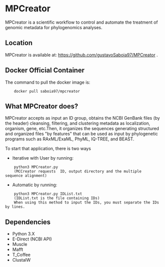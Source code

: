 # MPCreator
MPCreator is a scientific workflow to control and automate the treatment of genomic metadata for phylogenomics analyses. 
## Location
MPCreator is available at: https://github.com/gustavoSaboia97/MPCreator .
## Docker Official Container
The command to pull the docker image is: 
```
    docker pull saboia97/mpcreator 
```
## What MPCreator does?
MPCreator accepts as input an ID group, obtains the NCBI GenBank files (by the header) cleansing, filtering, and clustering metadata as localization, organism, gene, etc.Then, it organizes the sequences generating structured and organized files "by features" that can be used as input by phylogenetic programs such as RAxML/ExaML, PhyML, IQ-TREE, and BEAST.

To start that application, there is two ways
* Iterative with User by running:
```
    python3 MPCreator.py 
    (MCCreator requests  ID, output directory and the multiple sequence alignment)
```
* Automatic by running:
```
    python3 MPCreator.py IDList.txt
    (IDList.txt is the file containing IDs)
    When using this method to input the IDs, you must separate the IDs by lines.
```
    

## Dependencies
* Python 3.X
* E-Direct (NCBI API)
* Muscle
* Mafft
* T_Coffee
* ClustalW


    
